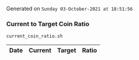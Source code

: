 Generated on `Sunday 03-October-2021 at 18:51:56`

### Current to Target Coin Ratio
`current_coin_ratio.sh`

Date|Current|Target|Ratio
---|---|---|---
